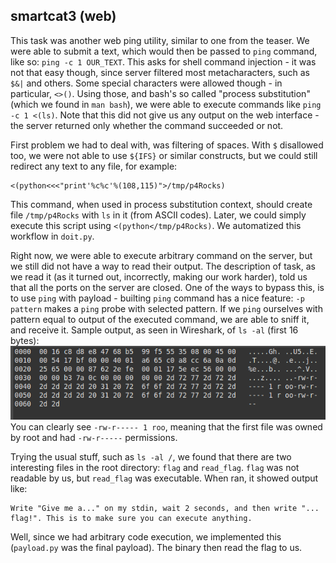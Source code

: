 ## smartcat3 (web)

This task was another web ping utility, similar to one from the teaser. We were able to submit a text, which would then
be passed to `ping` command, like so: `ping -c 1 OUR_TEXT`. This asks for shell command injection - it was not that easy 
though, since server filtered most metacharacters, such as `$&|` and others. Some special characters were allowed though - in
particular, `<>()`. Using those, and bash's so called "process substitution" (which we found in `man bash`), we were able to
execute commands like `ping -c 1 <(ls)`. Note that this did not give us any output on the web interface - the server returned
only whether the command succeeded or not.

First problem we had to deal with, was filtering of spaces. With `$` disallowed too, we were not able to use `${IFS}` or similar
constructs, but we could still redirect any text to any file, for example:
```
<(python<<<"print'%c%c'%(108,115)">/tmp/p4Rocks)
```
This command, when used in process substitution context, should create file `/tmp/p4Rocks` with `ls` in it (from ASCII codes).
Later, we could simply execute this script using `<(python</tmp/p4Rocks)`. We automatized this workflow in `doit.py`.

Right now, we were able to execute arbitrary command on the server, but we still did not have a way to read their output. 
The description of task, as we read it (as it turned out,
incorrectly, making our work harder), told us that all the ports on the server are closed. One of the ways to bypass this, is 
to use `ping` with payload - builting `ping` command has a nice feature: `-p pattern` makes a `ping` probe with selected
pattern. If we `ping` ourselves with pattern equal to output of the executed command, we are able to sniff it, and receive it.
Sample output, as seen in Wireshark, of `ls -al` (first 16 bytes):
![Output](wireshark.png)
You can clearly see `-rw-r----- 1 roo`, meaning that the first file was owned by root and had `-rw-r-----` permissions.

Trying the usual stuff, such as `ls -al /`, we found that there are two interesting files in the root directory: `flag` and 
`read_flag`. `flag` was not readable by us, but `read_flag` was executable. When ran, it showed output like:
```
Write "Give me a..." on my stdin, wait 2 seconds, and then write "... flag!". This is to make sure you can execute anything.
```
Well, since we had arbitrary code execution, we implemented this (`payload.py` was the final payload). The binary then read
the flag to us.
